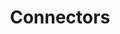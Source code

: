 ---
# metadata # 
title: Connectors
description: Learn about the connectors available for use with Pachyderm Enterprise.
date: 
# taxonomy #
tags: 
series:
seriesPart:
---